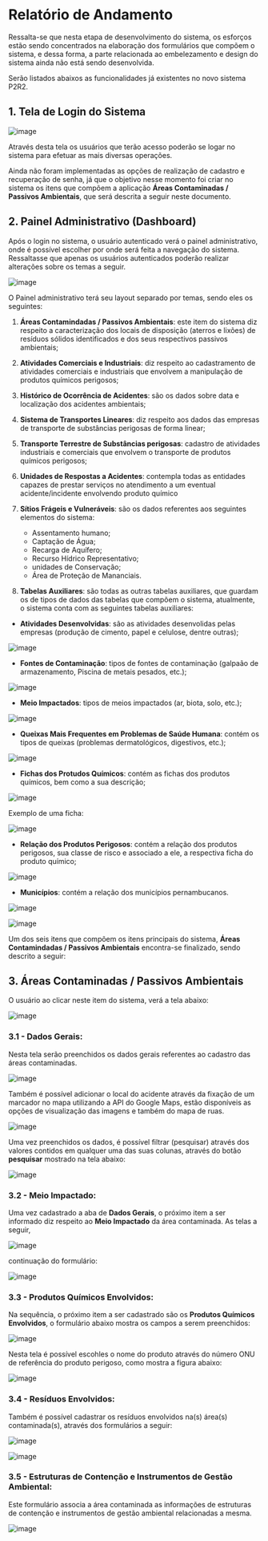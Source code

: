 # Relatório de Andamento

Ressalta-se que nesta etapa de desenvolvimento do sistema, os esforços estão sendo concentrados na elaboração dos formulários que compõem o sistema, e dessa forma, a parte relacionada ao embelezamento e design do sistema ainda não está sendo desenvolvida.

Serão listados abaixos as funcionalidades já existentes no novo sistema P2R2.


## 1. Tela de Login do Sistema

![image](new/login.png)

Através desta tela os usuários que terão acesso poderão se logar no sistema para efetuar as mais diversas operações.

Ainda não foram implementadas as opções de realização de cadastro e recuperação de senha, já que o objetivo nesse momento foi criar no sistema os itens que compõem a aplicação **Áreas Contaminadas / Passivos Ambientais**, que será descrita a seguir neste documento. 	

## 2. Painel Administrativo (Dashboard)

Após o login no sistema, o usuário autenticado verá o painel administrativo, onde é possível escolher por onde será feita a navegação do sistema. Ressaltasse que apenas os usuários autenticados poderão realizar alterações sobre os temas a seguir.

![image](new/dash.png)

O Painel administrativo terá seu layout separado por temas, sendo eles os seguintes:


1. **Áreas Contamindadas / Passivos Ambientais**: este item do sistema diz respeito a caracterização dos locais de disposição (aterros e lixões) de resíduos sólidos identificados e dos seus respectivos passivos ambientais;
2. **Atividades Comerciais e Industriais**: diz respeito ao cadastramento de atividades comerciais e industriais que envolvem a manipulação de produtos químicos perigosos;
3. **Histórico de Ocorrência de Acidentes**: são os dados sobre data e localização dos acidentes ambientais;
4. **Sistema de Transportes Lineares**: diz respeito aos dados das empresas de transporte de substâncias perigosas de forma linear;
5. **Transporte Terrestre de Substâncias perigosas**: cadastro de atividades industriais e comerciais que envolvem o transporte de produtos químicos perigosos;
6. **Unidades de Respostas a Acidentes**: contempla todas as entidades capazes de prestar serviços no atendimento a um eventual acidente/incidente envolvendo produto químico
7. **Sítios Frágeis e Vulneráveis**: são os dados referentes aos seguintes elementos do sistema:
	* Assentamento humano;
	* Captação de Água;
	* Recarga de Aquífero;
	* Recurso Hídrico Representativo;
	* unidades de Conservação;
	* Área de Proteção de Mananciais.


8. **Tabelas Auxiliares**: são todas as outras tabelas auxiliares, que guardam os de tipos de dados das tabelas que compõem o sistema, atualmente, o sistema conta com as seguintes tabelas auxiliares:


* **Atividades Desenvolvidas**: são as atividades desenvolidas pelas empresas (produção de cimento, papel e celulose, dentre outras);

![image](new/ativ.png)

* **Fontes de Contaminação**: tipos de fontes de contaminação (galpaão de armazenamento, Piscina de metais pesados, etc.);

![image](new/fonte.png)

* **Meio Impactados**: tipos de meios impactados (ar, biota, solo, etc.);

![image](new/meio.png)
	
* **Queixas Mais Frequentes em Problemas de Saúde Humana**: contém os tipos de queixas (problemas dermatológicos, digestivos, etc.);

![image](new/queixas.png)
	
* **Fichas dos Protudos Químicos**: contém as fichas dos produtos químicos, bem como a sua descrição;

![image](new/fichas.png)

Exemplo de uma ficha: 

![image](new/fichas_2.png)

* **Relação dos Produtos Perigosos**: contém a relação dos produtos perigosos, sua classe de risco e associado a ele, a respectiva ficha do produto químico;

![image](new/relacao.png)
	
* **Municípios**: contém a relação dos municípios pernambucanos.

![image](new/municipios.png)

![image](new/muni_detalhe.png)


Um dos seis itens que compõem os itens principais do sistema, **Áreas Contamindadas / Passivos Ambientais** encontra-se finalizado, sendo descrito a seguir:

## 3. Áreas Contaminadas / Passivos Ambientais

O usuário ao clicar neste item do sistema, verá a tela abaixo:

![image](new/dash.png)


### 3.1 - Dados Gerais:

Nesta tela serão preenchidos os dados gerais referentes ao cadastro das áreas contaminadas.

![image](new/ex_areas.png)

Também é possível adicionar o local do acidente através da fixação de um marcador no mapa utilizando a API do Google Maps, estão disponíveis as opções de visualização das imagens e também do mapa de ruas.

![image](new/ex_areas_2.png)

Uma vez preenchidos os dados, é possível filtrar (pesquisar) através dos valores contidos em qualquer uma das suas colunas, através do botão **pesquisar** mostrado na tela abaixo:

![image](new/ex2.png)

### 3.2 - Meio Impactado:

Uma vez cadastrado a aba de **Dados Gerais**, o próximo item a ser informado diz respeito ao **Meio Impactado** da área contaminada. As telas a seguir,

![image](new/meio_impactado.png)

continuação do formulário:

![image](new/meio_2.png)


### 3.3 - Produtos Químicos Envolvidos:

Na sequência, o próximo item a ser cadastrado são os **Produtos Químicos Envolvidos**, o formulário abaixo mostra os campos a serem preenchidos:

![image](new/produtos1.png)

Nesta tela é possível escohles o nome do produto através do número ONU de referência do produto perigoso, como mostra a figura abaixo:

![image](new/produtos2.png)


### 3.4 - Resíduos Envolvidos:

Também é possível cadastrar os resíduos envolvidos na(s) área(s) contaminada(s), através dos formulários a seguir:

![image](new/produtos1.png)


![image](new/produtos2.png)


### 3.5 - Estruturas de Contenção e Instrumentos de Gestão Ambiental:

Este formulário associa a área contaminada as informações de estruturas de contenção e instrumentos de gestão ambiental relacionadas a mesma.

![image](new/estruturas_contencao.png)





